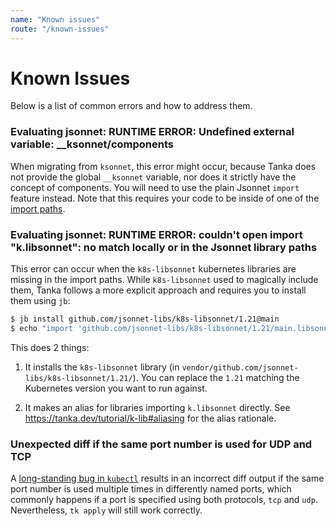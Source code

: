 ```yaml
---
name: "Known issues"
route: "/known-issues"
---
```


# Known Issues

Below is a list of common errors and how to address them.

### Evaluating jsonnet: RUNTIME ERROR: Undefined external variable: \_\_ksonnet/components

When migrating from `ksonnet`, this error might occur, because Tanka does not
provide the global `__ksonnet` variable, nor does it strictly have the concept
of components.
You will need to use the plain Jsonnet `import` feature instead. Note that this
requires your code to be inside of one of the
[import paths](directory-structure/#import-paths).

### Evaluating jsonnet: RUNTIME ERROR: couldn't open import "k.libsonnet": no match locally or in the Jsonnet library paths

This error can occur when the `k8s-libsonnet` kubernetes libraries are missing in the
import paths. While `k8s-libsonnet` used to magically include them, Tanka follows a
more explicit approach and requires you to install them using `jb`:

```bash
$ jb install github.com/jsonnet-libs/k8s-libsonnet/1.21@main
$ echo "import 'github.com/jsonnet-libs/k8s-libsonnet/1.21/main.libsonnet'" > lib/k.libsonnet
```

This does 2 things:

1) It installs the `k8s-libsonnet` library (in `vendor/github.com/jsonnet-libs/k8s-libsonnet/1.21/`).
You can replace the `1.21` matching the Kubernetes version you want to run against.

2) It makes an alias for libraries importing `k.libsonnet` directly. See
https://tanka.dev/tutorial/k-lib#aliasing for the alias rationale.

### Unexpected diff if the same port number is used for UDP and TCP

A
[long-standing bug in `kubectl`](https://github.com/kubernetes/kubernetes/issues/39188)
results in an incorrect diff output if the same port number is used multiple
times in differently named ports, which commonly happens if a port is specified
using both protocols, `tcp` and `udp`. Nevertheless, `tk apply` will still work
correctly.
